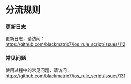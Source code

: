 # 分流规则

### 更新日志

更新日志，请访问： https://github.com/blackmatrix7/ios_rule_script/issues/112

### 常见问题

使用过程中的常见问题，请访问：https://github.com/blackmatrix7/ios_rule_script/issues/131

